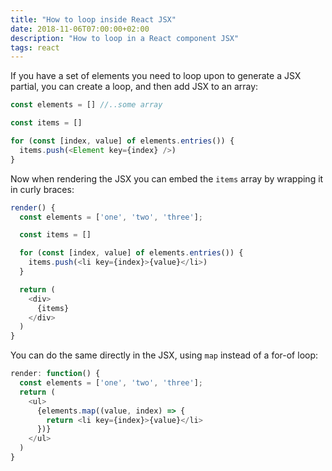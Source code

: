 ```yaml
---
title: "How to loop inside React JSX"
date: 2018-11-06T07:00:00+02:00
description: "How to loop in a React component JSX"
tags: react
---
```


If you have a set of elements you need to loop upon to generate a JSX partial, you can create a loop, and then add JSX to an array:

```js
const elements = [] //..some array

const items = []

for (const [index, value] of elements.entries()) {
  items.push(<Element key={index} />)
}
```

Now when rendering the JSX you can embed the `items` array by wrapping it in curly braces:

```js
render() {
  const elements = ['one', 'two', 'three'];

  const items = []

  for (const [index, value] of elements.entries()) {
    items.push(<li key={index}>{value}</li>)
  }

  return (
    <div>
      {items}
    </div>
  )
}
```

You can do the same directly in the JSX, using `map` instead of a for-of loop:

```js
render: function() {
  const elements = ['one', 'two', 'three'];
  return (
    <ul>
      {elements.map((value, index) => {
        return <li key={index}>{value}</li>
      })}
    </ul>
  )
}
```